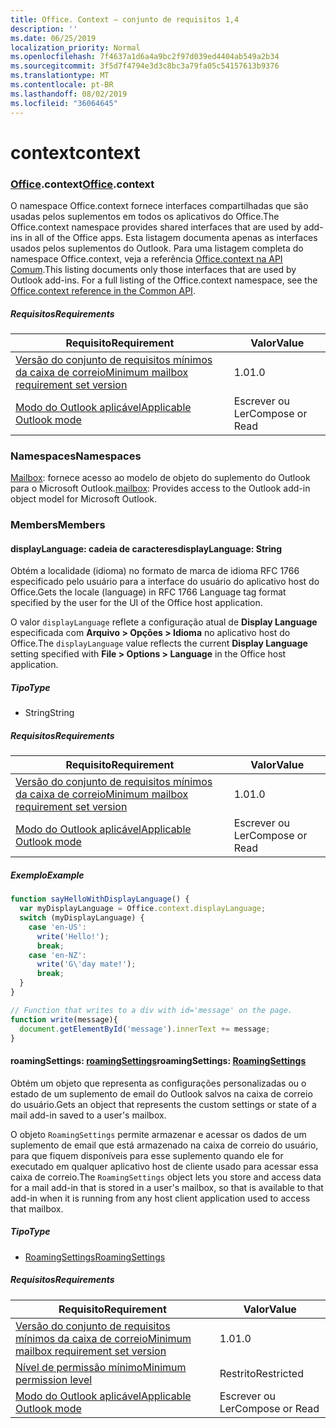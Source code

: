 ```yaml
---
title: Office. Context – conjunto de requisitos 1,4
description: ''
ms.date: 06/25/2019
localization_priority: Normal
ms.openlocfilehash: 7f4637a1d6a4a9bc2f97d039ed4404ab549a2b34
ms.sourcegitcommit: 3f5d7f4794e3d3c8bc3a79fa05c54157613b9376
ms.translationtype: MT
ms.contentlocale: pt-BR
ms.lasthandoff: 08/02/2019
ms.locfileid: "36064645"
---
```

# <a name="context"></a><span data-ttu-id="9b8da-102">context</span><span class="sxs-lookup"><span data-stu-id="9b8da-102">context</span></span>

### <a name="officeofficemdcontext"></a><span data-ttu-id="9b8da-103">[Office](Office.md).context</span><span class="sxs-lookup"><span data-stu-id="9b8da-103">[Office](Office.md).context</span></span>

<span data-ttu-id="9b8da-104">O namespace Office.context fornece interfaces compartilhadas que são usadas pelos suplementos em todos os aplicativos do Office.</span><span class="sxs-lookup"><span data-stu-id="9b8da-104">The Office.context namespace provides shared interfaces that are used by add-ins in all of the Office apps.</span></span> <span data-ttu-id="9b8da-105">Esta listagem documenta apenas as interfaces usados pelos suplementos do Outlook. Para uma listagem completa do namespace Office.context, veja a referência [Office.context na API Comum](/javascript/api/office/office.context).</span><span class="sxs-lookup"><span data-stu-id="9b8da-105">This listing documents only those interfaces that are used by Outlook add-ins. For a full listing of the Office.context namespace, see the [Office.context reference in the Common API](/javascript/api/office/office.context).</span></span>

##### <a name="requirements"></a><span data-ttu-id="9b8da-106">Requisitos</span><span class="sxs-lookup"><span data-stu-id="9b8da-106">Requirements</span></span>

|<span data-ttu-id="9b8da-107">Requisito</span><span class="sxs-lookup"><span data-stu-id="9b8da-107">Requirement</span></span>| <span data-ttu-id="9b8da-108">Valor</span><span class="sxs-lookup"><span data-stu-id="9b8da-108">Value</span></span>|
|---|---|
|[<span data-ttu-id="9b8da-109">Versão do conjunto de requisitos mínimos da caixa de correio</span><span class="sxs-lookup"><span data-stu-id="9b8da-109">Minimum mailbox requirement set version</span></span>](/office/dev/add-ins/reference/requirement-sets/outlook-api-requirement-sets)| <span data-ttu-id="9b8da-110">1.0</span><span class="sxs-lookup"><span data-stu-id="9b8da-110">1.0</span></span>|
|[<span data-ttu-id="9b8da-111">Modo do Outlook aplicável</span><span class="sxs-lookup"><span data-stu-id="9b8da-111">Applicable Outlook mode</span></span>](/outlook/add-ins/#extension-points)| <span data-ttu-id="9b8da-112">Escrever ou Ler</span><span class="sxs-lookup"><span data-stu-id="9b8da-112">Compose or Read</span></span>|

### <a name="namespaces"></a><span data-ttu-id="9b8da-113">Namespaces</span><span class="sxs-lookup"><span data-stu-id="9b8da-113">Namespaces</span></span>

<span data-ttu-id="9b8da-114">[Mailbox](office.context.mailbox.md): fornece acesso ao modelo de objeto do suplemento do Outlook para o Microsoft Outlook.</span><span class="sxs-lookup"><span data-stu-id="9b8da-114">[mailbox](office.context.mailbox.md): Provides access to the Outlook add-in object model for Microsoft Outlook.</span></span>

### <a name="members"></a><span data-ttu-id="9b8da-115">Members</span><span class="sxs-lookup"><span data-stu-id="9b8da-115">Members</span></span>

#### <a name="displaylanguage-string"></a><span data-ttu-id="9b8da-116">displayLanguage: cadeia de caracteres</span><span class="sxs-lookup"><span data-stu-id="9b8da-116">displayLanguage: String</span></span>

<span data-ttu-id="9b8da-117">Obtém a localidade (idioma) no formato de marca de idioma RFC 1766 especificado pelo usuário para a interface do usuário do aplicativo host do Office.</span><span class="sxs-lookup"><span data-stu-id="9b8da-117">Gets the locale (language) in RFC 1766 Language tag format specified by the user for the UI of the Office host application.</span></span>

<span data-ttu-id="9b8da-118">O valor `displayLanguage` reflete a configuração atual de **Display Language** especificada com **Arquivo > Opções > Idioma** no aplicativo host do Office.</span><span class="sxs-lookup"><span data-stu-id="9b8da-118">The `displayLanguage` value reflects the current **Display Language** setting specified with **File > Options > Language** in the Office host application.</span></span>

##### <a name="type"></a><span data-ttu-id="9b8da-119">Tipo</span><span class="sxs-lookup"><span data-stu-id="9b8da-119">Type</span></span>

*   <span data-ttu-id="9b8da-120">String</span><span class="sxs-lookup"><span data-stu-id="9b8da-120">String</span></span>

##### <a name="requirements"></a><span data-ttu-id="9b8da-121">Requisitos</span><span class="sxs-lookup"><span data-stu-id="9b8da-121">Requirements</span></span>

|<span data-ttu-id="9b8da-122">Requisito</span><span class="sxs-lookup"><span data-stu-id="9b8da-122">Requirement</span></span>| <span data-ttu-id="9b8da-123">Valor</span><span class="sxs-lookup"><span data-stu-id="9b8da-123">Value</span></span>|
|---|---|
|[<span data-ttu-id="9b8da-124">Versão do conjunto de requisitos mínimos da caixa de correio</span><span class="sxs-lookup"><span data-stu-id="9b8da-124">Minimum mailbox requirement set version</span></span>](/office/dev/add-ins/reference/requirement-sets/outlook-api-requirement-sets)| <span data-ttu-id="9b8da-125">1.0</span><span class="sxs-lookup"><span data-stu-id="9b8da-125">1.0</span></span>|
|[<span data-ttu-id="9b8da-126">Modo do Outlook aplicável</span><span class="sxs-lookup"><span data-stu-id="9b8da-126">Applicable Outlook mode</span></span>](/outlook/add-ins/#extension-points)| <span data-ttu-id="9b8da-127">Escrever ou Ler</span><span class="sxs-lookup"><span data-stu-id="9b8da-127">Compose or Read</span></span>|

##### <a name="example"></a><span data-ttu-id="9b8da-128">Exemplo</span><span class="sxs-lookup"><span data-stu-id="9b8da-128">Example</span></span>

```javascript
function sayHelloWithDisplayLanguage() {
  var myDisplayLanguage = Office.context.displayLanguage;
  switch (myDisplayLanguage) {
    case 'en-US':
      write('Hello!');
      break;
    case 'en-NZ':
      write('G\'day mate!');
      break;
  }
}

// Function that writes to a div with id='message' on the page.
function write(message){
  document.getElementById('message').innerText += message;
}
```

#### <a name="roamingsettings-roamingsettingsjavascriptapioutlookofficeroamingsettingsviewoutlook-js-14"></a><span data-ttu-id="9b8da-129">roamingSettings: [roamingSettings](/javascript/api/outlook/office.RoamingSettings?view=outlook-js-1.4)</span><span class="sxs-lookup"><span data-stu-id="9b8da-129">roamingSettings: [RoamingSettings](/javascript/api/outlook/office.RoamingSettings?view=outlook-js-1.4)</span></span>

<span data-ttu-id="9b8da-130">Obtém um objeto que representa as configurações personalizadas ou o estado de um suplemento de email do Outlook salvos na caixa de correio do usuário.</span><span class="sxs-lookup"><span data-stu-id="9b8da-130">Gets an object that represents the custom settings or state of a mail add-in saved to a user's mailbox.</span></span>

<span data-ttu-id="9b8da-131">O objeto `RoamingSettings` permite armazenar e acessar os dados de um suplemento de email que está armazenado na caixa de correio do usuário, para que fiquem disponíveis para esse suplemento quando ele for executado em qualquer aplicativo host de cliente usado para acessar essa caixa de correio.</span><span class="sxs-lookup"><span data-stu-id="9b8da-131">The `RoamingSettings` object lets you store and access data for a mail add-in that is stored in a user's mailbox, so that is available to that add-in when it is running from any host client application used to access that mailbox.</span></span>

##### <a name="type"></a><span data-ttu-id="9b8da-132">Tipo</span><span class="sxs-lookup"><span data-stu-id="9b8da-132">Type</span></span>

*   [<span data-ttu-id="9b8da-133">RoamingSettings</span><span class="sxs-lookup"><span data-stu-id="9b8da-133">RoamingSettings</span></span>](/javascript/api/outlook/office.RoamingSettings?view=outlook-js-1.4)

##### <a name="requirements"></a><span data-ttu-id="9b8da-134">Requisitos</span><span class="sxs-lookup"><span data-stu-id="9b8da-134">Requirements</span></span>

|<span data-ttu-id="9b8da-135">Requisito</span><span class="sxs-lookup"><span data-stu-id="9b8da-135">Requirement</span></span>| <span data-ttu-id="9b8da-136">Valor</span><span class="sxs-lookup"><span data-stu-id="9b8da-136">Value</span></span>|
|---|---|
|[<span data-ttu-id="9b8da-137">Versão do conjunto de requisitos mínimos da caixa de correio</span><span class="sxs-lookup"><span data-stu-id="9b8da-137">Minimum mailbox requirement set version</span></span>](/office/dev/add-ins/reference/requirement-sets/outlook-api-requirement-sets)| <span data-ttu-id="9b8da-138">1.0</span><span class="sxs-lookup"><span data-stu-id="9b8da-138">1.0</span></span>|
|[<span data-ttu-id="9b8da-139">Nível de permissão mínimo</span><span class="sxs-lookup"><span data-stu-id="9b8da-139">Minimum permission level</span></span>](/outlook/add-ins/understanding-outlook-add-in-permissions)| <span data-ttu-id="9b8da-140">Restrito</span><span class="sxs-lookup"><span data-stu-id="9b8da-140">Restricted</span></span>|
|[<span data-ttu-id="9b8da-141">Modo do Outlook aplicável</span><span class="sxs-lookup"><span data-stu-id="9b8da-141">Applicable Outlook mode</span></span>](/outlook/add-ins/#extension-points)| <span data-ttu-id="9b8da-142">Escrever ou Ler</span><span class="sxs-lookup"><span data-stu-id="9b8da-142">Compose or Read</span></span>|
